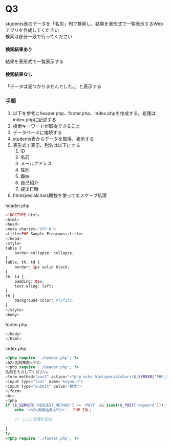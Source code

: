 # Q3
students表のデータを「名前」列で検索し、結果を表形式で一覧表示するWebアプリを作成してください  
検索は部分一致で行ってください

#### 検索結果あり
結果を表形式で一覧表示する

#### 検索結果なし
「データは見つかりませんでした。」と表示する

### 手順

1. 以下を参考にheader.php、footer.php、index.phpを作成する。処理はindex.phpに記述する
2. 検索キーワードが取得できること
3. データベースに接続する
4. students表からデータを取得、表示する
5. 表形式で表示、列名は以下にする
   1. ID
   2. 名前
   3. メールアドレス
   4. 性別
   5. 趣味
   6. 自己紹介
   7. 提出日時
6. htmlspecialchars関数を使ってエスケープ処理

header.php
``` php
<!DOCTYPE html>
<html>
<head>
<meta charset="UTF-8">
<title>PHP Sample Programs</title>
</head>
<style>
table {
	border-collapse: collapse;
}
table, th, td {
	border: 1px solid black;
}
th, td {
	padding: 8px;
	text-aling: left;
}
th {
	background-color: #f2f2f2;
}
</style>
<body>
```

footer.php
``` php
</body>
</html>
```

index.php
``` php
<?php require './header.php'; ?>
<h2>名前検索</h2>
<?php require './header.php'; ?>
名前を入力してください。
<form method="post" action="<?php echo htmlspecialchars($_SERVER['PHP_SELF']); ?>">
<input type="text" name="keyword">
<input type="submit" value="検索">
</form>
<hr>
<?php
if ($_SERVER['REQUEST_METHOD'] == 'POST' && isset($_POST['keyword'])) {
    echo '<h2>検索結果</h2>' . PHP_EOL;

    // ここに処理を記述
    
}
?>
<?php require './footer.php'; ?>
```
